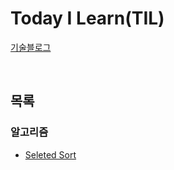 # Today I Learn(TIL)
[기술블로그](https://nspark.tistory.com/)

<br>

## 목록
### 알고리즘
* [Seleted Sort](https://github.com/PARKNAMSU/TIL/blob/main/%EC%95%8C%EA%B3%A0%EB%A6%AC%EC%A6%98/selection_sort.md)
